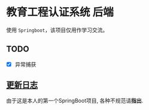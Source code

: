 # 教育工程认证系统 后端

使用 `Springboot`，该项目仅用作学习交流。

## TODO

- [x] 异常捕获

## [更新日志](Changelog.md)

由于这是本人的第一个SpringBoot项目,
各种不规范请**指出**.
